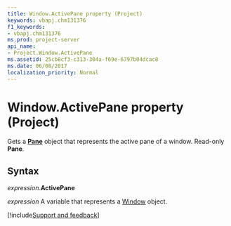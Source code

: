 ```yaml
---
title: Window.ActivePane property (Project)
keywords: vbapj.chm131376
f1_keywords:
- vbapj.chm131376
ms.prod: project-server
api_name:
- Project.Window.ActivePane
ms.assetid: 25cb8cf3-c313-304a-f69e-6797b04dcac8
ms.date: 06/08/2017
localization_priority: Normal
---
```



# Window.ActivePane property (Project)

Gets a  **[Pane](Project.Pane.md)** object that represents the active pane of a window. Read-only **Pane**.


## Syntax

_expression_.**ActivePane**

_expression_ A variable that represents a [Window](./Project.Window.md) object.

[!include[Support and feedback](~/includes/feedback-boilerplate.md)]